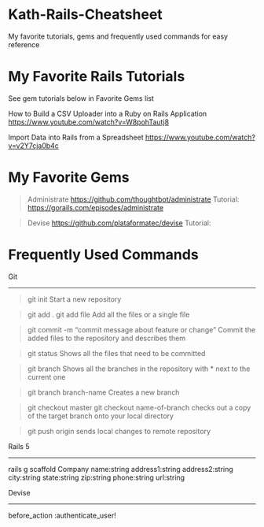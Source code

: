 # Kath-Rails-Cheatsheet
My favorite tutorials, gems and frequently used commands for easy reference


# My Favorite Rails Tutorials

See gem tutorials below in Favorite Gems list

How to Build a CSV Uploader into a Ruby on Rails Application
https://www.youtube.com/watch?v=W8pohTautj8

Import Data into Rails from a Spreadsheet
https://www.youtube.com/watch?v=v2Y7cja0b4c



# My Favorite Gems

 > Administrate
https://github.com/thoughtbot/administrate
Tutorial: https://gorails.com/episodes/administrate

 > Devise
https://github.com/plataformatec/devise
Tutorial: 




# Frequently Used Commands


Git
______________

 > git init
Start a new repository

 > git add .
 > git add file
Add all the files or a single file

 > git commit -m “commit message about feature or change”
Commit the added files to the repository and describes them

 > git status
Shows all the files that need to be committed

 > git branch
Shows all the branches in the repository with * next to the current one

 > git branch branch-name
Creates a new branch

 > git checkout master
 > git checkout name-of-branch
checks out a copy of the target branch onto your local directory
 
  > git push origin 
sends local changes to remote repository


Rails 5
______________

rails g scaffold Company name:string address1:string address2:string city:string state:string zip:string phone:string url:string



Devise
______________

before_action :authenticate_user!
